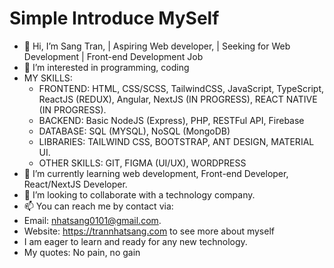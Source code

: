# Simple Introduce MySelf

- 👋 Hi, I’m Sang Tran, | Aspiring Web developer, | Seeking for Web Development | Front-end Development Job
- 👀 I’m interested in programming, coding
- MY SKILLS:
  + FRONTEND: HTML, CSS/SCSS, TailwindCSS, JavaScript, TypeScript, ReactJS (REDUX), Angular, NextJS (IN PROGRESS), REACT NATIVE (IN PROGRESS).
  + BACKEND: Basic NodeJS (Express), PHP, RESTFul API, Firebase
  + DATABASE: SQL (MYSQL), NoSQL (MongoDB)
  + LIBRARIES: TAILWIND CSS, BOOTSTRAP, ANT DESIGN, MATERIAL UI.
  + OTHER SKILLS: GIT, FIGMA (UI/UX), WORDPRESS
- 🌱 I’m currently learning web development, Front-end Developer, React/NextJS Developer.
- 💞️ I’m looking to collaborate with a technology company.
- 📫 You can reach me by contact via:
- Email: nhatsang0101@gmail.com.
- Website: https://trannhatsang.com to see more about myself
- I am eager to learn and ready for any new technology.
- My quotes: No pain, no gain
<!---
sangtrandev00/sangtrandev00 is a ✨ particular ✨ repository because its `README.md` (this file) appears on your GitHub profile.
You can click the Preview link to take a look at your changes.
--->

